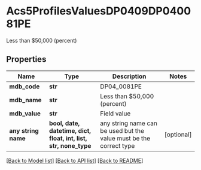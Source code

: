 # Acs5ProfilesValuesDP0409DP040081PE

Less than $50,000 (percent)

## Properties
Name | Type | Description | Notes
------------ | ------------- | ------------- | -------------
**mdb_code** | **str** | DP04_0081PE | 
**mdb_name** | **str** | Less than $50,000 (percent) | 
**mdb_value** | **str** | Field value | 
**any string name** | **bool, date, datetime, dict, float, int, list, str, none_type** | any string name can be used but the value must be the correct type | [optional]

[[Back to Model list]](../README.md#documentation-for-models) [[Back to API list]](../README.md#documentation-for-api-endpoints) [[Back to README]](../README.md)


